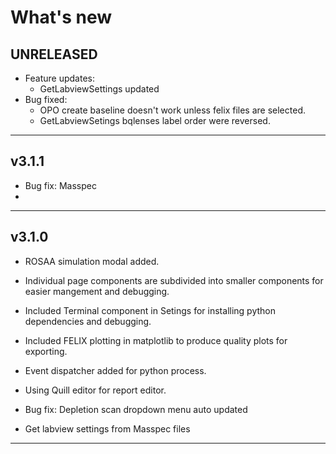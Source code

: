 # What's new

## UNRELEASED
- Feature updates:
    - GetLabviewSettings updated
- Bug fixed: 
    - OPO create baseline doesn't work unless felix files are selected.
    - GetLabviewSetings bqlenses label order were reversed.
---

## v3.1.1
- Bug fix: Masspec
- 
---

## v3.1.0

- ROSAA simulation modal added.
- Individual page components are subdivided into smaller components for easier mangement and debugging.

- Included Terminal component in Setings for installing python dependencies and debugging.

- Included FELIX plotting in matplotlib to produce quality plots for exporting.

- Event dispatcher added for python process.

- Using Quill editor for report editor.
- Bug fix: Depletion scan dropdown menu auto updated
- Get labview settings from Masspec files
---
